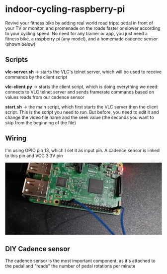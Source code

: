 # indoor-cycling-raspberry-pi

Revive your fitness bike by adding real world road trips: pedal in front of your TV or monitor, and promenade on the roads faster or slower according to your cycling speed. 
No need for any trainer or app, you just need a fitness bike, a raspberry pi (any model), and a homemade cadence sensor (shown below)

## Scripts

**vlc-server.sh** -> starts the VLC's telnet server, which will be used to receive commands by the client script

**vlc-client.py** -> starts the client script, which is doing everything we need: connects to VLC telnet server and sends framerate commands based on values reads from our cadence sensor

**start.sh** -> the main script, which first starts the VLC server then the client script. This is the script you need to run. But before, you need to edit it and change the video file name and the seek value (the seconds you want to skip from the beginning of the file) 

## Wiring
I'm using GPIO pin 13, which I set it as input pin. A cadence sensor is linked to this pin and VCC 3.3V pin

![Preview](https://github.com/Gollum13/indoor-cycling-raspberry-pi/blob/main/wiring.jpg)

## DIY Cadence sensor

The cadence sensor is the most important component, as it's attached to the pedal and "reads" the number of pedal rotations per minute
